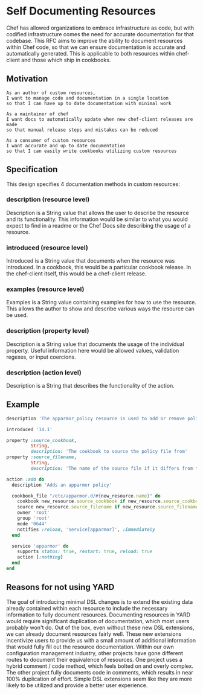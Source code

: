 # Self Documenting Resources

Chef has allowed organizations to embrace infrastructure as code, but with codified infrastructure comes the need for accurate documentation for that codebase. This RFC aims to improve the ability to document resources within Chef code, so that we can ensure documentation is accurate and automatically generated. This is applicable to both resources within chef-client and those which ship in cookbooks.

## Motivation

```
As an author of custom resources,
I want to manage code and documentation in a single location
so that I can have up to date documentation with minimal work

As a maintainer of chef
I want docs to automatically update when new chef-client releases are made
so that manual release steps and mistakes can be reduced

As a consumer of custom resources
I want accurate and up to date documentation
so that I can easily write cookbooks utilizing custom resources
```

## Specification

This design specifies 4 documentation methods in custom resources:

### description (resource level)

Description is a String value that allows the user to describe the resource and its functionality. This information would be similar to what you would expect to find in a readme or the Chef Docs site describing the usage of a resource.

### introduced (resource level)

Introduced is a String value that documents when the resource was introduced. In a cookbook, this would be a particular cookbook release. In the chef-client itself, this would be a chef-client release.

### examples (resource level)

Examples is a String value containing examples for how to use the resource. This allows the author to show and describe various ways the resource can be used.

### description (property level)

Description is a String value that documents the usage of the individual property. Useful information here would be allowed values, validation regexes, or input coercions.

### description (action level)

Description is a String that describes the functionality of the action.

## Example

```ruby
description 'The apparmor_policy resource is used to add or remove policy files from a cookbook file'

introduced '14.1'

property :source_cookbook,
         String,
         description: 'The cookbook to source the policy file from'
property :source_filename,
         String,
         description: 'The name of the source file if it differs from the apparmor.d file being created'

action :add do
  description 'Adds an apparmor policy'

  cookbook_file "/etc/apparmor.d/#{new_resource.name}" do
    cookbook new_resource.source_cookbook if new_resource.source_cookbook
    source new_resource.source_filename if new_resource.source_filename
    owner 'root'
    group 'root'
    mode '0644'
    notifies :reload, 'service[apparmor]', :immediately
  end

  service 'apparmor' do
    supports status: true, restart: true, reload: true
    action [:nothing]
  end
end
```

## Reasons for not using YARD

The goal of introducing minimal DSL changes is to extend the existing data already contained within each resource to include the necessary information to fully document resources. Documenting resources in YARD would require significant duplication of documentation, which most users probably won't do. Out of the box, even without these new DSL extensions, we can already document resources fairly well. These new extensions incentivize users to provide us with a small amount of additional information that would fully fill out the resource documentation. Within our own configuration management industry, other projects have gone different routes to document their equivalence of resources. One project uses a hybrid comment / code method, which feels bolted on and overly complex. The other project fully documents code in comments, which results in near 100% duplication of effort. Simple DSL extensions seem like they are more likely to be utilized and provide a better user experience.